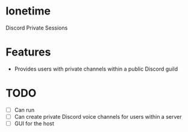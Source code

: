 # lonetime
Discord Private Sessions

# Features
- Provides users with private channels within a public Discord guild

# TODO

- [ ] Can run
- [ ] Can create private Discord voice channels for users within a server
- [ ] GUI for the host
